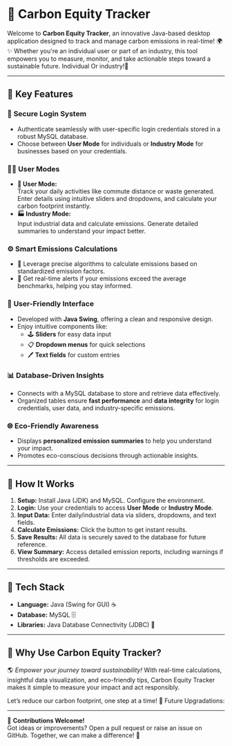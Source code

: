 # 🌿 **Carbon Equity Tracker**  

Welcome to **Carbon Equity Tracker**, an innovative Java-based desktop application designed to track and manage carbon emissions in real-time! 🌍✨ Whether you're an individual user or part of an industry, this tool empowers you to measure, monitor, and take actionable steps toward a sustainable future. Individual Or industry!🌱  

---

## 🎯 **Key Features**  

### 🔐 **Secure Login System**  
- Authenticate seamlessly with user-specific login credentials stored in a robust MySQL database.  
- Choose between **User Mode** for individuals or **Industry Mode** for businesses based on your credentials.  

### 🧑‍💻 **User Modes**  
- **🌟 User Mode:**  
  Track your daily activities like commute distance or waste generated. Enter details using intuitive sliders and dropdowns, and calculate your carbon footprint instantly.  
- **🏭 Industry Mode:**  
  Input industrial data and calculate emissions. Generate detailed summaries to understand your impact better.  

### ⚙️ **Smart Emissions Calculations**  
- 🧮 Leverage precise algorithms to calculate emissions based on standardized emission factors.  
- 🚨 Get real-time alerts if your emissions exceed the average benchmarks, helping you stay informed.  

### 🎨 **User-Friendly Interface**  
- Developed with **Java Swing**, offering a clean and responsive design.  
- Enjoy intuitive components like:  
  - 🕹️ **Sliders** for easy data input  
  - 📋 **Dropdown menus** for quick selections  
  - 🖊️ **Text fields** for custom entries  

### 📊 **Database-Driven Insights**  
- Connects with a MySQL database to store and retrieve data effectively.  
- Organized tables ensure **fast performance** and **data integrity** for login credentials, user data, and industry-specific emissions.  

### 🌐 **Eco-Friendly Awareness**  
- Displays **personalized emission summaries** to help you understand your impact.  
- Promotes eco-conscious decisions through actionable insights.  

---

## 🚀 **How It Works**  

1. **Setup:** Install Java (JDK) and MySQL. Configure the environment.  
2. **Login:** Use your credentials to access **User Mode** or **Industry Mode**.  
3. **Input Data:** Enter daily/industrial data via sliders, dropdowns, and text fields.  
4. **Calculate Emissions:** Click the button to get instant results.  
5. **Save Results:** All data is securely saved to the database for future reference.  
6. **View Summary:** Access detailed emission reports, including warnings if thresholds are exceeded.  

---

## 🔧 **Tech Stack**  

- **Language:** Java (Swing for GUI) ☕  
- **Database:** MySQL 🗄️  
- **Libraries:** Java Database Connectivity (JDBC) 🔗  

---

## 🌟 **Why Use Carbon Equity Tracker?**  

🌎 *Empower your journey toward sustainability!* With real-time calculations, insightful data visualization, and eco-friendly tips, Carbon Equity Tracker makes it simple to measure your impact and act responsibly.  

Let’s reduce our carbon footprint, one step at a time! 💚 
Future Upgradations:



--- 

📩 **Contributions Welcome!**  
Got ideas or improvements? Open a pull request or raise an issue on GitHub. Together, we can make a difference! 🤝  

